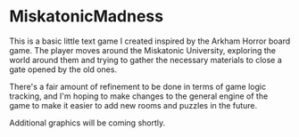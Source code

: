 # MiskatonicMadness

This is a basic little text game I created inspired by the Arkham Horror board game. The player moves 
around the Miskatonic University, exploring the world around them and trying to gather the necessary
materials to close a gate opened by the old ones. 

There's a fair amount of refinement to be done in terms of game logic tracking, and I'm hoping to make
changes to the general engine of the game to make it easier to add new rooms and puzzles in the future.

Additional graphics will be coming shortly.
